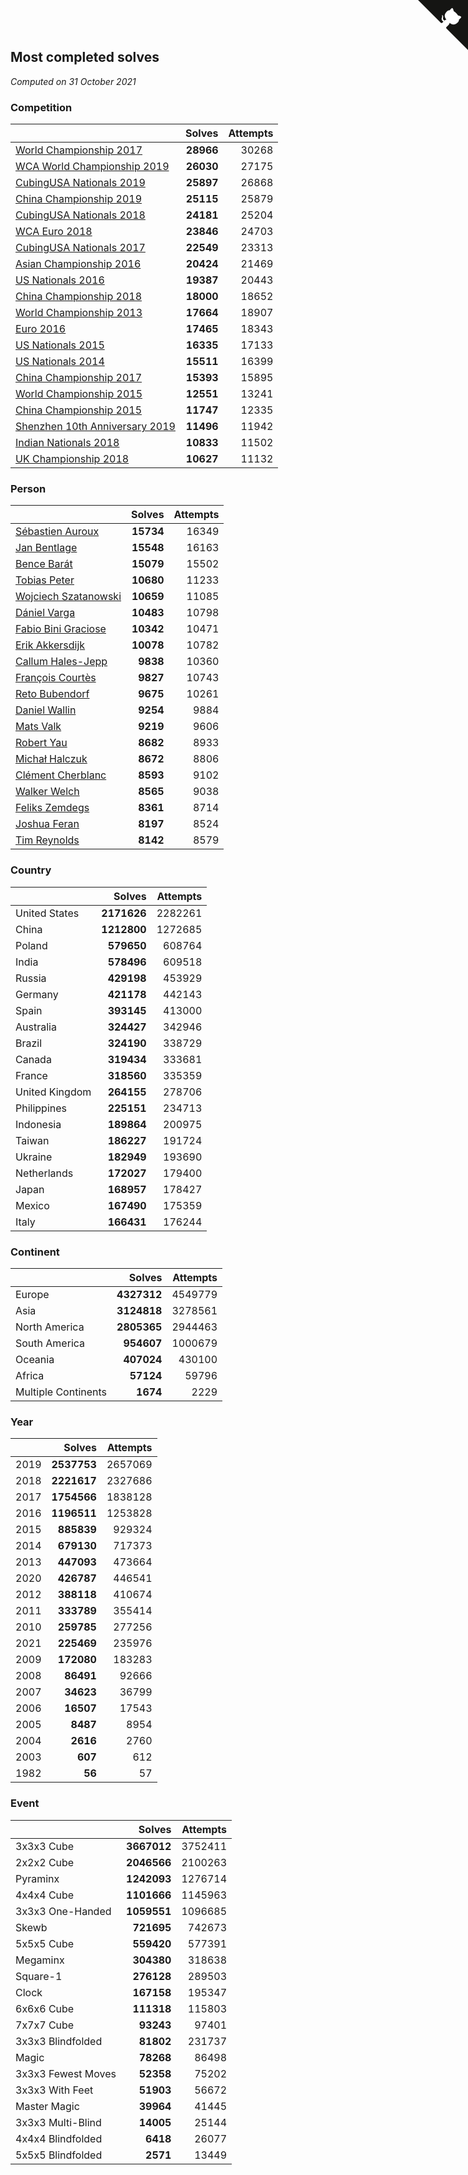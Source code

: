 ## Most completed solves

*Computed on 31 October 2021*


### Competition

|  | Solves | Attempts |
| :--- | ---: | ---: |
| [World Championship 2017](https://www.worldcubeassociation.org/competitions/WC2017) | **28966** | 30268 |
| [WCA World Championship 2019](https://www.worldcubeassociation.org/competitions/WC2019) | **26030** | 27175 |
| [CubingUSA Nationals 2019](https://www.worldcubeassociation.org/competitions/CubingUSANationals2019) | **25897** | 26868 |
| [China Championship 2019](https://www.worldcubeassociation.org/competitions/ChinaChampionship2019) | **25115** | 25879 |
| [CubingUSA Nationals 2018](https://www.worldcubeassociation.org/competitions/CubingUSANationals2018) | **24181** | 25204 |
| [WCA Euro 2018](https://www.worldcubeassociation.org/competitions/Euro2018) | **23846** | 24703 |
| [CubingUSA Nationals 2017](https://www.worldcubeassociation.org/competitions/CubingUSANationals2017) | **22549** | 23313 |
| [Asian Championship 2016](https://www.worldcubeassociation.org/competitions/AsianChampionship2016) | **20424** | 21469 |
| [US Nationals 2016](https://www.worldcubeassociation.org/competitions/USNationals2016) | **19387** | 20443 |
| [China Championship 2018](https://www.worldcubeassociation.org/competitions/ChinaChampionship2018) | **18000** | 18652 |
| [World Championship 2013](https://www.worldcubeassociation.org/competitions/WC2013) | **17664** | 18907 |
| [Euro 2016](https://www.worldcubeassociation.org/competitions/Euro2016) | **17465** | 18343 |
| [US Nationals 2015](https://www.worldcubeassociation.org/competitions/USNationals2015) | **16335** | 17133 |
| [US Nationals 2014](https://www.worldcubeassociation.org/competitions/USNationals2014) | **15511** | 16399 |
| [China Championship 2017](https://www.worldcubeassociation.org/competitions/ChinaChampionship2017) | **15393** | 15895 |
| [World Championship 2015](https://www.worldcubeassociation.org/competitions/WC2015) | **12551** | 13241 |
| [China Championship 2015](https://www.worldcubeassociation.org/competitions/ChinaChampionship2015) | **11747** | 12335 |
| [Shenzhen 10th Anniversary 2019](https://www.worldcubeassociation.org/competitions/Shenzhen10thAnniversary2019) | **11496** | 11942 |
| [Indian Nationals 2018](https://www.worldcubeassociation.org/competitions/IndianNationals2018) | **10833** | 11502 |
| [UK Championship 2018](https://www.worldcubeassociation.org/competitions/UKC2018) | **10627** | 11132 |

### Person

|  | Solves | Attempts |
| :--- | ---: | ---: |
| [Sébastien Auroux](https://www.worldcubeassociation.org/persons/2008AURO01) | **15734** | 16349 |
| [Jan Bentlage](https://www.worldcubeassociation.org/persons/2010BENT01) | **15548** | 16163 |
| [Bence Barát](https://www.worldcubeassociation.org/persons/2008BARA01) | **15079** | 15502 |
| [Tobias Peter](https://www.worldcubeassociation.org/persons/2014PETE03) | **10680** | 11233 |
| [Wojciech Szatanowski](https://www.worldcubeassociation.org/persons/2011SZAT01) | **10659** | 11085 |
| [Dániel Varga](https://www.worldcubeassociation.org/persons/2008VARG01) | **10483** | 10798 |
| [Fabio Bini Graciose](https://www.worldcubeassociation.org/persons/2010GRAC02) | **10342** | 10471 |
| [Erik Akkersdijk](https://www.worldcubeassociation.org/persons/2005AKKE01) | **10078** | 10782 |
| [Callum Hales-Jepp](https://www.worldcubeassociation.org/persons/2012HALE01) | **9838** | 10360 |
| [François Courtès](https://www.worldcubeassociation.org/persons/2008COUR01) | **9827** | 10743 |
| [Reto Bubendorf](https://www.worldcubeassociation.org/persons/2012BUBE01) | **9675** | 10261 |
| [Daniel Wallin](https://www.worldcubeassociation.org/persons/2013WALL03) | **9254** | 9884 |
| [Mats Valk](https://www.worldcubeassociation.org/persons/2007VALK01) | **9219** | 9606 |
| [Robert Yau](https://www.worldcubeassociation.org/persons/2009YAUR01) | **8682** | 8933 |
| [Michał Halczuk](https://www.worldcubeassociation.org/persons/2006HALC01) | **8672** | 8806 |
| [Clément Cherblanc](https://www.worldcubeassociation.org/persons/2014CHER05) | **8593** | 9102 |
| [Walker Welch](https://www.worldcubeassociation.org/persons/2011WELC01) | **8565** | 9038 |
| [Feliks Zemdegs](https://www.worldcubeassociation.org/persons/2009ZEMD01) | **8361** | 8714 |
| [Joshua Feran](https://www.worldcubeassociation.org/persons/2011FERA01) | **8197** | 8524 |
| [Tim Reynolds](https://www.worldcubeassociation.org/persons/2005REYN01) | **8142** | 8579 |

### Country

|  | Solves | Attempts |
| :--- | ---: | ---: |
| United States | **2171626** | 2282261 |
| China | **1212800** | 1272685 |
| Poland | **579650** | 608764 |
| India | **578496** | 609518 |
| Russia | **429198** | 453929 |
| Germany | **421178** | 442143 |
| Spain | **393145** | 413000 |
| Australia | **324427** | 342946 |
| Brazil | **324190** | 338729 |
| Canada | **319434** | 333681 |
| France | **318560** | 335359 |
| United Kingdom | **264155** | 278706 |
| Philippines | **225151** | 234713 |
| Indonesia | **189864** | 200975 |
| Taiwan | **186227** | 191724 |
| Ukraine | **182949** | 193690 |
| Netherlands | **172027** | 179400 |
| Japan | **168957** | 178427 |
| Mexico | **167490** | 175359 |
| Italy | **166431** | 176244 |

### Continent

|  | Solves | Attempts |
| :--- | ---: | ---: |
| Europe | **4327312** | 4549779 |
| Asia | **3124818** | 3278561 |
| North America | **2805365** | 2944463 |
| South America | **954607** | 1000679 |
| Oceania | **407024** | 430100 |
| Africa | **57124** | 59796 |
| Multiple Continents | **1674** | 2229 |

### Year

|  | Solves | Attempts |
| :--- | ---: | ---: |
| 2019 | **2537753** | 2657069 |
| 2018 | **2221617** | 2327686 |
| 2017 | **1754566** | 1838128 |
| 2016 | **1196511** | 1253828 |
| 2015 | **885839** | 929324 |
| 2014 | **679130** | 717373 |
| 2013 | **447093** | 473664 |
| 2020 | **426787** | 446541 |
| 2012 | **388118** | 410674 |
| 2011 | **333789** | 355414 |
| 2010 | **259785** | 277256 |
| 2021 | **225469** | 235976 |
| 2009 | **172080** | 183283 |
| 2008 | **86491** | 92666 |
| 2007 | **34623** | 36799 |
| 2006 | **16507** | 17543 |
| 2005 | **8487** | 8954 |
| 2004 | **2616** | 2760 |
| 2003 | **607** | 612 |
| 1982 | **56** | 57 |

### Event

|  | Solves | Attempts |
| :--- | ---: | ---: |
| 3x3x3 Cube | **3667012** | 3752411 |
| 2x2x2 Cube | **2046566** | 2100263 |
| Pyraminx | **1242093** | 1276714 |
| 4x4x4 Cube | **1101666** | 1145963 |
| 3x3x3 One-Handed | **1059551** | 1096685 |
| Skewb | **721695** | 742673 |
| 5x5x5 Cube | **559420** | 577391 |
| Megaminx | **304380** | 318638 |
| Square-1 | **276128** | 289503 |
| Clock | **167158** | 195347 |
| 6x6x6 Cube | **111318** | 115803 |
| 7x7x7 Cube | **93243** | 97401 |
| 3x3x3 Blindfolded | **81802** | 231737 |
| Magic | **78268** | 86498 |
| 3x3x3 Fewest Moves | **52358** | 75202 |
| 3x3x3 With Feet | **51903** | 56672 |
| Master Magic | **39964** | 41445 |
| 3x3x3 Multi-Blind | **14005** | 25144 |
| 4x4x4 Blindfolded | **6418** | 26077 |
| 5x5x5 Blindfolded | **2571** | 13449 |


<a href="https://github.com/jonatanklosko/wca_statistics" class="github-corner" aria-label="View source on Github"><svg width="80" height="80" viewBox="0 0 250 250" style="fill:#151513; color:#fff; position: absolute; top: 0; border: 0; right: 0;" aria-hidden="true"><path d="M0,0 L115,115 L130,115 L142,142 L250,250 L250,0 Z"></path><path d="M128.3,109.0 C113.8,99.7 119.0,89.6 119.0,89.6 C122.0,82.7 120.5,78.6 120.5,78.6 C119.2,72.0 123.4,76.3 123.4,76.3 C127.3,80.9 125.5,87.3 125.5,87.3 C122.9,97.6 130.6,101.9 134.4,103.2" fill="currentColor" style="transform-origin: 130px 106px;" class="octo-arm"></path><path d="M115.0,115.0 C114.9,115.1 118.7,116.5 119.8,115.4 L133.7,101.6 C136.9,99.2 139.9,98.4 142.2,98.6 C133.8,88.0 127.5,74.4 143.8,58.0 C148.5,53.4 154.0,51.2 159.7,51.0 C160.3,49.4 163.2,43.6 171.4,40.1 C171.4,40.1 176.1,42.5 178.8,56.2 C183.1,58.6 187.2,61.8 190.9,65.4 C194.5,69.0 197.7,73.2 200.1,77.6 C213.8,80.2 216.3,84.9 216.3,84.9 C212.7,93.1 206.9,96.0 205.4,96.6 C205.1,102.4 203.0,107.8 198.3,112.5 C181.9,128.9 168.3,122.5 157.7,114.1 C157.9,116.9 156.7,120.9 152.7,124.9 L141.0,136.5 C139.8,137.7 141.6,141.9 141.8,141.8 Z" fill="currentColor" class="octo-body"></path></svg></a><style>.github-corner:hover .octo-arm{animation:octocat-wave 560ms ease-in-out}@keyframes octocat-wave{0%,100%{transform:rotate(0)}20%,60%{transform:rotate(-25deg)}40%,80%{transform:rotate(10deg)}}@media (max-width:500px){.github-corner:hover .octo-arm{animation:none}.github-corner .octo-arm{animation:octocat-wave 560ms ease-in-out}}</style>
